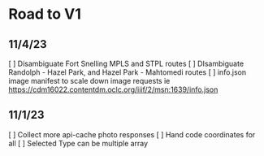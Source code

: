 

# Road to V1


## 11/4/23

[ ] Disambiguate Fort Snelling MPLS and STPL routes
[ ] DIsambiguate Randolph - Hazel Park, and Hazel Park - Mahtomedi routes 
[ ] info.json image manifest to scale down image requests ie https://cdm16022.contentdm.oclc.org/iiif/2/msn:1639/info.json 

## 11/1/23

[ ] Collect more api-cache photo responses
[ ] Hand code coordinates for all
[ ] Selected Type can be multiple array